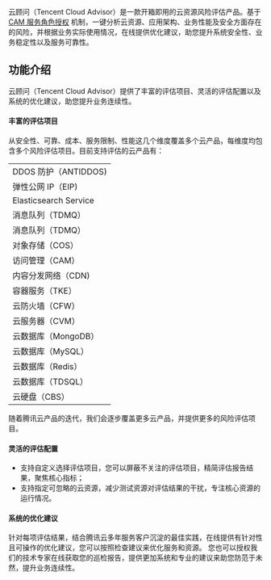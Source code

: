 云顾问（Tencent Cloud Advisor）是一款开箱即用的云资源风险评估产品。基于 [CAM 服务角色授权](https://cloud.tencent.com/document/product/598/19421#.E6.9C.8D.E5.8A.A1.E8.A7.92.E8.89.B2) 机制，一键分析云资源、应用架构、业务性能及安全方面存在的风险，并根据业务实际使用情况，在线提供优化建议，助您提升系统安全性、业务稳定性以及服务可靠性。

## 功能介绍

云顾问（Tencent Cloud Advisor）提供了丰富的评估项目、灵活的评估配置以及系统的优化建议，助您提升业务连续性。

#### 丰富的评估项目

从安全性、可靠、成本、服务限制、性能这几个维度覆盖多个云产品，每维度均包含多个风险评估项目。目前支持评估的云产品有：

<table>
   <tr>
      <td>DDOS 防护（ANTIDDOS)  </td>
   </tr>
   <tr>
      <td>弹性公网 IP（EIP) </td>
   </tr>
   <tr>
      <td>Elasticsearch Service  </td>
   </tr>
   <tr>
      <td>消息队列（TDMQ）</td>
   </tr>
   <tr>
      <td>消息队列（TDMQ）  </td>
   </tr>
   <tr>
      <td>对象存储（COS）  </td>
   </tr>
   <tr>
      <td>访问管理（CAM）  </td>
   </tr>
   <tr>
      <td>内容分发网络（CDN)  </td>
   </tr>
   <tr>
      <td>容器服务（TKE）  </td>
   </tr>
   <tr>
      <td>云防火墙（CFW）  </td>
   </tr>
   <tr>
      <td>云服务器（CVM）  </td>
   </tr>
   <tr>
      <td>云数据库（MongoDB）  </td>
   </tr>
   <tr>
      <td>云数据库（MySQL）  </td>
   </tr>
   <tr>
      <td>云数据库（Redis）  </td>
   </tr>
   <tr>
      <td>云数据库（TDSQL）  </td>
   </tr>
   <tr>
      <td>云硬盘（CBS）  </td>
   </tr>
</table>

随着腾讯云产品的迭代，我们会逐步覆盖更多云产品，并提供更多的风险评估项目。


#### 灵活的评估配置

- 支持自定义选择评估项目，您可以屏蔽不关注的评估项目，精简评估报告结果，聚焦核心指标；
- 支持指定可忽略的云资源，减少测试资源对评估结果的干扰，专注核心资源的运行情况。

#### 系统的优化建议

针对每项评估结果，结合腾讯云多年服务客户沉淀的最佳实践，在线提供有针对性且可操作的优化建议，您可以按照检查建议来优化服务和资源。
您也可以授权我们的技术专家在线获取您的巡检报告，提供更加系统和专业的建议来助您防范于未然，提升业务连续性。

